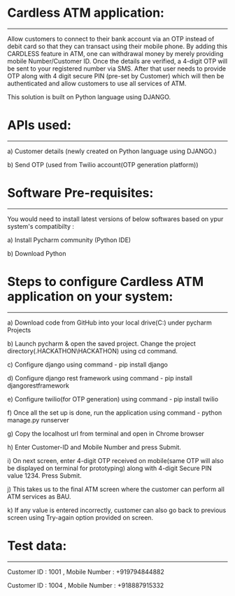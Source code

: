 # Cardless ATM application:
---------------------------
Allow customers to connect to their bank account via an OTP instead of debit card so that they can transact using their mobile phone. 
By adding this CARDLESS feature in ATM, one can withdrawal money by merely providing mobile Number/Customer ID. Once the details are verified, a 4-digit OTP will be sent to your registered number via SMS. After that user needs to provide OTP along with 4 digit secure PIN (pre-set by Customer) which will then be authenticated and allow customers to use all services of ATM. 

This solution is built on Python language using DJANGO.

# APIs used:
------------
a) Customer details (newly created on Python language using DJANGO.)

b) Send OTP (used from Twilio account(OTP generation platform))

# Software Pre-requisites:
--------------------------
You would need to install latest versions of below softwares based on ypur system's compatibilty :

a) Install Pycharm community (Python IDE)

b) Download Python 

# Steps to configure Cardless ATM application on your system:
------------------------------------------------------------
a) Download code from GitHub into your local drive(C:) under pycharm Projects

b) Launch pycharm & open the saved project. Change the project directory(.HACKATHON\HACKATHON\) using cd command.

c) Configure django using command - pip install django

d) Configure django rest framework using command - pip install djangorestframework

e) Configure twilio(for OTP generation) using command - pip install twilio

f) Once all the set up is done, run the application using command - python manage.py runserver

g) Copy the localhost url from terminal and open in Chrome browser

h) Enter Customer-ID and Mobile Number and press Submit.

i) On next screen, enter 4-digit OTP received on mobile(same OTP will also be displayed on terminal for prototyping) along with 4-digit Secure PIN value 1234. 
Press Submit.

j) This takes us to the final ATM screen where the customer can perform all ATM services as BAU. 

k) If any value is entered incorrectly, customer can also go back to previous screen using Try-again option provided on screen.


# Test data:
------------

Customer ID : 1001 , Mobile Number : +919794844882

Customer ID : 1004 , Mobile Number : +918887915332
